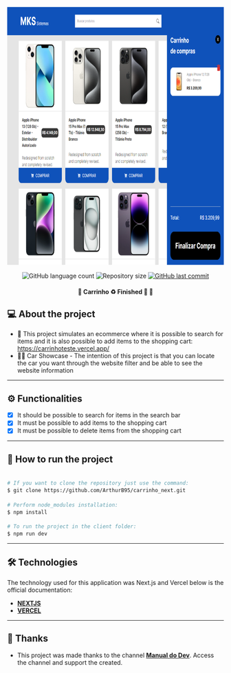 <div align='center'>
<img src='.github/image.png' width='900' height='600' />
</div>

<p align="center">
  <img alt="GitHub language count" src="https://img.shields.io/github/languages/count/ArthurB95/carrinho_next?color=%2304D361">

  <img alt="Repository size" src="https://img.shields.io/github/repo-size/ArthurB95/carrinho_next">
  
  <a href="https://github.com/ArthurB95/carrinho_next/commits/master">
    <img alt="GitHub last commit" src="https://img.shields.io/github/last-commit/ArthurB95/carrinho_next">
  </a>
    
</p>

<h4 align="center"> 
	🚧  Carrinho  ♻️ Finished 🚀 🚧
</h4>

## 💻 About the project

- 🚀 This project simulates an ecommerce where it is possible to search for items and it is also possible to add items to the shopping cart: https://carrinhoteste.vercel.app/
- 👨‍💻 Car Showcase - The intention of this project is that you can locate the car you want through the website filter and be able to see the website information

---

## ⚙️ Functionalities

-   [x] It should be possible to search for items in the search bar
-   [x] It must be possible to add items to the shopping cart
-   [x] It must be possible to delete items from the shopping cart

---

## 🚀 How to run the project

```bash

# If you want to clone the repository just use the command:
$ git clone https://github.com/ArthurB95/carrinho_next.git

# Perform node_modules installation:
$ npm install

# To run the project in the client folder:
$ npm run dev

```

---

## 🛠 Technologies

The technology used for this application was Next.js and Vercel below is the official documentation:

-   **[NEXTJS](https://nextjs.org/)**
-   **[VERCEL](https://vercel.com/)**
---

## 💪 Thanks

-   This project was made thanks to the channel **[Manual do Dev](https://www.youtube.com/@ManualdoDev)**. Access the channel and support the created.
